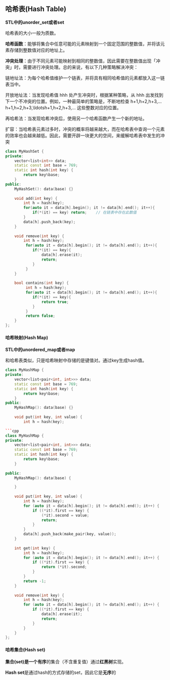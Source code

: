 ## 哈希表(Hash Table)

**STL中的unorder_set或者set**

哈希表的大小一般为质数。

**哈希函数**：能够将集合中任意可能的元素映射到一个固定范围的整数值，并将该元素存储到整数值对应的地址上。

**冲突处理**：由于不同元素可能映射到相同的整数值，因此需要在整数值出现「冲突」时，需要进行冲突处理。总的来说，有以下几种策略解决冲突：

链地址法：为每个哈希值维护一个链表，并将具有相同哈希值的元素都放入这一链表当中。

开放地址法：当发现哈希值 hhh 处产生冲突时，根据某种策略，从 hhh 出发找到下一个不冲突的位置。例如，一种最简单的策略是，不断地检查 h+1,h+2,h+3,…h+1,h+2,h+3,\ldotsh+1,h+2,h+3,… 这些整数对应的位置。

再哈希法：当发现哈希冲突后，使用另一个哈希函数产生一个新的地址。

扩容：当哈希表元素过多时，冲突的概率将越来越大，而在哈希表中查询一个元素的效率也会越来越低。因此，需要开辟一块更大的空间，来缓解哈希表中发生的冲突

```cpp
class MyHashSet {
private:
    vector<list<int>> data;
    static const int base = 769;
    static int hash(int key) {
        return key%base;
    }
public:
    MyHashSet(): data(base) {}
  
    void add(int key) {
        int h = hash(key);
        for(auto it = data[h].begin(); it != data[h].end(); it++){
            if(*(it) == key) return;    // 在链表中存在此数值
        }
        data[h].push_back(key);
    }
  
    void remove(int key) {
        int h = hash(key);
         for(auto it = data[h].begin(); it != data[h].end(); it++){
            if(*(it) == key){
                data[h].erase(it);
                return;
            }
         }
    }
  
    bool contains(int key) {
         int h = hash(key);
         for(auto it = data[h].begin(); it != data[h].end(); it++){
            if(*(it) == key){
                return true;
            }
         }
         return false;
    }
};
```
#### 哈希映射(Hash Map)

**STL中的unordered_map或者map**

和哈希表类似，只是哈希映射中存储的是键值对。通过key生成hash值。

```cpp
class MyHashMap {
private:
    vector<list<pair<int, int>>> data;
    static const int base = 769;
    static int hash(int key) {
        return key%base;
    }
public:
    MyHashMap(): data(base) {}
  
    void put(int key, int value) {
        int h = hash(key);

```cpp
class MyHashMap {
private:
    vector<list<pair<int, int>>> data;
    static const int base = 769;
    static int hash(int key) {
        return key%base;
    }
    
public:
    MyHashMap(): data(base) {

    }
    
    void put(int key, int value) {
        int h = hash(key);
        for (auto it = data[h].begin(); it != data[h].end(); it++) {
            if ((*it).first == key) {
                (*it).second = value;
                return;
            }
        }
        data[h].push_back(make_pair(key, value));
    }
    
    int get(int key) {
        int h = hash(key);
        for (auto it = data[h].begin(); it != data[h].end(); it++) {
            if ((*it).first == key) {
                return (*it).second;
            }
        }
        return -1;
    }
    
    void remove(int key) {
        int h = hash(key);
        for (auto it = data[h].begin(); it != data[h].end(); it++) {
            if ((*it).first == key) {
                data[h].erase(it);
                return;
            }
        }
    }
};
```

#### 哈希集合(Hash set)

**集合(set)**是一个**有序**的集合（不含重复值）通过**红黑树**实现。

**Hash set**是通过hash的方式存储的set，因此它是**无序**的
